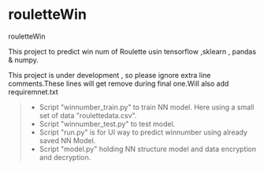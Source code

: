 # rouletteWin
rouletteWin

This project to predict win num of Roulette usin tensorflow ,sklearn , pandas & numpy.

This project is under development , so please ignore extra line comments.These lines will get remove during final one.Will also add requiremnet.txt

> * Script "winnumber_train.py" to train NN model. Here using a small set of data "roulettedata.csv".
> * Script "winnumber_test.py" to test model.
> * Script "run.py" is for UI way to predict winnumber using already saved NN Model.
> * Script "model.py" holding NN structure model and data encryption and decryption.
